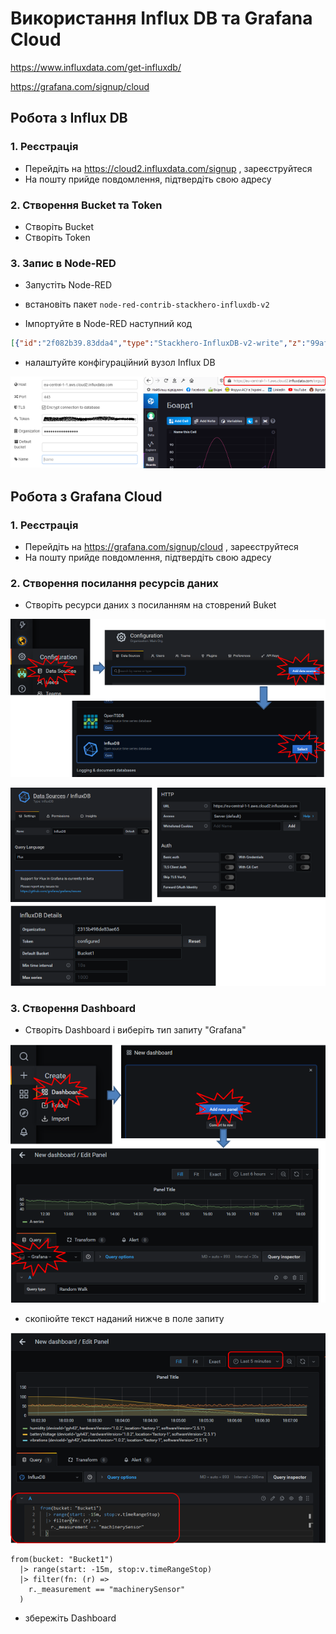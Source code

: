 # Використання Influx DB та Grafana Cloud

https://www.influxdata.com/get-influxdb/

https://grafana.com/signup/cloud

## Робота з Influx DB

### 1. Реєстрація 

- Перейдіть на <https://cloud2.influxdata.com/signup> , зареєструйтеся
- На пошту прийде повдомлення, підтвердіть свою адресу

### 2. Створення Bucket та Token

- Створіть Bucket
- Створіть Token

### 3. Запис в Node-RED

- Запустіть Node-RED
- встановіть пакет `node-red-contrib-stackhero-influxdb-v2`

- Імпортуйте в Node-RED наступний код

```json
[{"id":"2f082b39.83dda4","type":"Stackhero-InfluxDB-v2-write","z":"99af7e21.9b46a","server":"2baab3f.ba72bcc","name":"","x":390,"y":240,"wires":[["fac2a649.693588"]]},{"id":"decec025.5f2aa","type":"inject","z":"99af7e21.9b46a","name":"","props":[{"p":"payload"},{"p":"topic","vt":"str"}],"repeat":"1","crontab":"","once":false,"onceDelay":0.1,"topic":"","payload":"","payloadType":"date","x":130,"y":220,"wires":[["5a42d16e.22105"]]},{"id":"fac2a649.693588","type":"debug","z":"99af7e21.9b46a","name":"","active":false,"tosidebar":true,"console":false,"tostatus":false,"complete":"true","targetType":"full","statusVal":"","statusType":"auto","x":610,"y":240,"wires":[]},{"id":"5a42d16e.22105","type":"function","z":"99af7e21.9b46a","name":"","func":"let ts = Date.now();\nlet ramp = (ts % 600000)/600000*Math.PI*2;\nlet sin = (Math.sin (ramp)+1) * 50 ;\n\nmsg.payload = {\n  // You bucket\n  // Optional (it can be defined in the node credentials settings)\n  bucket: \"Bucket1\",\n\n  // Precision of timestamp\n  // Optional\n  // Can be `ns` (nanoseconds),\n  //        `us` (microseconds),\n  //        `ms` (milliseconds),\n  //        `s` (seconds).\n  // The default is `ns`\n  // Note: if you set the `timestamp` field to `Date.now()`, you have to set the `precision` to `ms`\n  precision: 'ms',\n\n  // Data to send to InfluxDB\n  // Can be an array of objects or only one object\n  data: [\n    {\n      measurement: 'machinerySensor',\n\n      tags: {\n        deviceId: 'gyh43',\n        hardwareVersion: '1.0.2',\n        softwareVersion: '2.5.1',\n        location: 'factory-1'\n      },\n\n      fields: {\n        temperature: Math.random()*10,\n        humidity: Math.random()*5,\n        vibrations: ramp * 10,\n        batteryVoltage: sin\n      },\n\n      timestamp: ts\n    },\n\n    // More data can be send here, simply re add an object\n    // { ... },\n  ]\n};\n\nreturn msg;","outputs":1,"noerr":0,"initialize":"","finalize":"","x":180,"y":320,"wires":[["2f082b39.83dda4"]]},{"id":"2baab3f.ba72bcc","type":"Stackhero-InfluxDB-v2-Server","z":"","name":"","host":"eu-central-1-1.aws.cloud2.influxdata.com","port":"443","tls":true}]
```

- налаштуйте конфігураційний вузол Influx DB

![](grafana/influx.png)

## Робота з Grafana Cloud

### 1. Реєстрація 

- Перейдіть на <https://grafana.com/signup/cloud> , зареєструйтеся
- На пошту прийде повдомлення, підтвердіть свою адресу

### 2. Створення посилання ресурсів даних

- Створіть ресурси даних з посиланням на стоврений Buket

![](grafana/grafana1.png)



![](grafana/grafana2.png)

### 3. Створення Dashboard

- Створіть Dashboard і виберіть тип запиту "Grafana"

![](grafana/grafana3.png)

- скопіюйте текст наданий нижче в поле запиту

![](grafana/grafana4.png)

```
from(bucket: "Bucket1")
  |> range(start: -15m, stop:v.timeRangeStop)
  |> filter(fn: (r) =>
    r._measurement == "machinerySensor"
  )
```

- збережіть Dashboard 